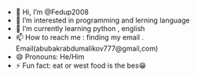 - 👋 Hi, I’m @Fedup2008
- 👀 I’m interested in programming and lerning language
- 🌱 I’m currently learning python , english
- 📫 How to reach me : finding my email . Email(abubakrabdumalikov777@gmail,com)
- 😄 Pronouns: He/Him
- ⚡ Fun fact: eat or west food is the bes😁

<!---
Fedup2008/Fedup2008 is a ✨ special ✨ repository because its `README.md` (this file) appears on your GitHub profile.
You can click the Preview link to take a look at your changes.
--->
